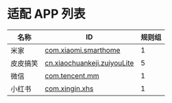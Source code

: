 # 适配 APP 列表

| 名称 | ID | 规则组 |
| - | - | - |
| 米家 | [com.xiaomi.smarthome](/docs/com.xiaomi.smarthome.md) | 1 |
| 皮皮搞笑 | [cn.xiaochuankeji.zuiyouLite](/docs/cn.xiaochuankeji.zuiyouLite.md) | 5 |
| 微信 | [com.tencent.mm](/docs/com.tencent.mm.md) | 1 |
| 小红书 | [com.xingin.xhs](/docs/com.xingin.xhs.md) | 1 |
